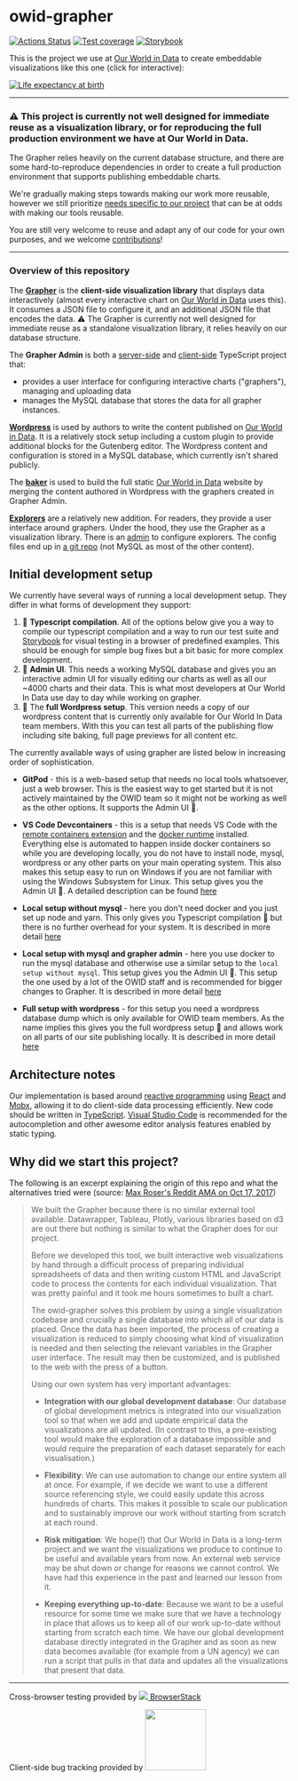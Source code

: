 # owid-grapher

[![Actions Status](https://github.com/owid/owid-grapher/workflows/Continuous%20Integration/badge.svg)](https://github.com/owid/owid-grapher/actions)
[![Test coverage](https://owid.github.io/badges/coverage.svg)](https://owid.github.io/coverage/)
[![Storybook](https://raw.githubusercontent.com/storybookjs/brand/master/badge/badge-storybook.svg)](https://owid.github.io/stories/)

This is the project we use at [Our World in Data](https://ourworldindata.org) to create embeddable visualizations like this one (click for interactive):

[![Life expectancy at birth](https://ourworldindata.org/grapher/exports/life-expectancy.svg)](https://ourworldindata.org/grapher/life-expectancy)

---

### ⚠️ **This project is currently not well designed for immediate reuse as a visualization library, or for reproducing the full production environment we have at Our World in Data.**

The Grapher relies heavily on the current database structure, and there are some hard-to-reproduce dependencies in order to create a full production environment that supports publishing embeddable charts.

We're gradually making steps towards making our work more reusable, however we still prioritize [needs specific to our project](#why-did-we-start-this-project) that can be at odds with making our tools reusable.

You are still very welcome to reuse and adapt any of our code for your own purposes, and we welcome [contributions](CONTRIBUTING.md)!

---

### Overview of this repository

The [**Grapher**](grapher/) is the **client-side visualization library** that displays data interactively (almost every interactive chart on [Our World in Data](https://ourworldindata.org) uses this). It consumes a JSON file to configure it, and an additional JSON file that encodes the data. ⚠️ The Grapher is currently not well designed for immediate reuse as a standalone visualization library, it relies heavily on our database structure.

The **Grapher Admin** is both a [server-side](adminSiteServer/) and [client-side](adminSiteClient/) TypeScript project that:

-   provides a user interface for configuring interactive charts ("graphers"), managing and uploading data
-   manages the MySQL database that stores the data for all grapher instances.

[**Wordpress**](wordpress/) is used by authors to write the content published on [Our World in Data](https://ourworldindata.org). It is a relatively stock setup including a custom plugin to provide additional blocks for the Gutenberg editor. The Wordpress content and configuration is stored in a MySQL database, which currently isn't shared publicly.

The [**baker**](baker/) is used to build the full static [Our World in Data](https://ourworldindata.org) website by merging the content authored in Wordpress with the graphers created in Grapher Admin.

[**Explorers**](explorer/) are a relatively new addition. For readers, they provide a user interface around graphers. Under the hood, they use the Grapher as a visualization library. There is an [admin](explorerAdminServer/) to configure explorers. The config files end up in [a git repo](https://github.com/owid/owid-content/tree/master/explorers) (not MySQL as most of the other content).

## Initial development setup

We currently have several ways of running a local development setup. They differ in what forms of development they support:

1. 🔨 **Typescript compilation**. All of the options below give you a way to compile our typescript compilation and a way to run our test suite and [Storybook](https://storybook.js.org/) for visual testing in a browser of predefined examples. This should be enough for simple bug fixes but a bit basic for more complex development.
2. 🚜 **Admin UI**. This needs a working MySQL database and gives you an interactive admin UI for visually editing our charts as well as all our ~4000 charts and their data. This is what most developers at Our World In Data use day to day while working on grapher.
3. 🌟 The **full Wordpress setup**. This version needs a copy of our wordpress content that is currently only available for Our World In Data team members. With this you can test all parts of the publishing flow including site baking, full page previews for all content etc.

The currently available ways of using grapher are listed below in increasing order of sophistication.

-   **GitPod** - this is a web-based setup that needs no local tools whatsoever, just a web browser. This is the easiest way to get started but it is not actively maintained by the OWID team so it might not be working as well as the other options. It supports the Admin UI 🚜.

-   **VS Code Devcontainers** - this is a setup that needs VS Code with the [remote containers extension](https://code.visualstudio.com/docs/remote/containers) and the [docker runtime](https://www.docker.com/) installed. Everything else is automated to happen inside docker containers so while you are developing locally, you do not have to install node, mysql, wordpress or any other parts on your main operating system. This also makes this setup easy to run on Windows if you are not familiar with using the Windows Subsystem for Linux. This setup gives you the Admin UI 🚜. A detailed description can be found [here](docs/devcontainer-setup.md)

-   **Local setup without mysql** - here you don't need docker and you just set up node and yarn. This only gives you Typescript compilation 🔨 but there is no further overhead for your system. It is described in more detail [here](docs/local-typescript-setup.md)

-   **Local setup with mysql and grapher admin** - here you use docker to run the mysql database and otherwise use a similar setup to the `local setup without mysql`. This setup gives you the Admin UI 🚜. This setup the one used by a lot of the OWID staff and is recommended for bigger changes to Grapher. It is described in more detail [here](docs/docker-compose-mysql.md)

-   **Full setup with wordpress** - for this setup you need a wordpress database dump which is only available for OWID team members. As the name implies this gives you the full wordpress setup 🌟 and allows work on all parts of our site publishing locally. It is described in more detail [here](docs/full-wordpress-setup.md)

## Architecture notes

Our implementation is based around [reactive programming](https://en.wikipedia.org/wiki/Reactive_programming) using [React](https://reactjs.org/) and [Mobx](http://github.com/mobxjs/mobx), allowing it to do client-side data processing efficiently. New code should be written in [TypeScript](https://www.typescriptlang.org/). [Visual Studio Code](https://code.visualstudio.com/) is recommended for the autocompletion and other awesome editor analysis features enabled by static typing.

## Why did we start this project?

The following is an excerpt explaining the origin of this repo and what the alternatives tried were (source: [Max Roser's Reddit AMA on Oct 17, 2017](https://www.reddit.com/r/dataisbeautiful/comments/76yknx/hi_reddit_i_am_max_roser_founder_of_the_online/doicj1j?utm_source=share&utm_medium=web2x&context=3))

> We built the Grapher because there is no similar external tool available. Datawrapper, Tableau, Plotly, various libraries based on d3 are out there but nothing is similar to what the Grapher does for our project.
>
> Before we developed this tool, we built interactive web visualizations by hand through a difficult process of preparing individual spreadsheets of data and then writing custom HTML and JavaScript code to process the contents for each individual visualization. That was pretty painful and it took me hours sometimes to built a chart.
>
> The owid-grapher solves this problem by using a single visualization codebase and crucially a single database into which all of our data is placed. Once the data has been imported, the process of creating a visualization is reduced to simply choosing what kind of visualization is needed and then selecting the relevant variables in the Grapher user interface. The result may then be customized, and is published to the web with the press of a button.
>
> Using our own system has very important advantages:
>
> -   **Integration with our global development database**: Our database of global development metrics is integrated into our visualization tool so that when we add and update empirical data the visualizations are all updated. (In contrast to this, a pre-existing tool would make the exploration of a database impossible and would require the preparation of each dataset separately for each visualisation.)
>
> -   **Flexibility**: We can use automation to change our entire system all at once. For example, if we decide we want to use a different source referencing style, we could easily update this across hundreds of charts. This makes it possible to scale our publication and to sustainably improve our work without starting from scratch at each round.
>
> -   **Risk mitigation**: We hope(!) that Our World in Data is a long-term project and we want the visualizations we produce to continue to be useful and available years from now. An external web service may be shut down or change for reasons we cannot control. We have had this experience in the past and learned our lesson from it.
>
> -   **Keeping everything up-to-date**: Because we want to be a useful resource for some time we make sure that we have a technology in place that allows us to keep all of our work up-to-date without starting from scratch each time. We have our global development database directly integrated in the Grapher and as soon as new data becomes available (for example from a UN agency) we can run a script that pulls in that data and updates all the visualizations that present that data.

---

Cross-browser testing provided by <a href="https://www.browserstack.com"><img src="https://3fxtqy18kygf3on3bu39kh93-wpengine.netdna-ssl.com/wp-content/themes/browserstack/img/bs-logo.svg" /> BrowserStack</a>

Client-side bug tracking provided by <a href="http://www.bugsnag.com/"><img width="110" src="https://images.typeform.com/images/QKuaAssrFCq7/image/default" /></a>
